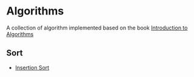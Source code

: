 # Algorithms
A collection of algorithm implemented based on the book
[Introduction to Algorithms](https://mitpress.mit.edu/books/introduction-algorithms)
## Sort
* [Insertion Sort](https://github.com/Drieger/Algorithms/blob/master/javascript/sort/insertion_sort.js)

